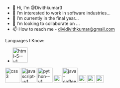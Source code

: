 - 👋 Hi, I’m @Divithkumar3
- 👀 I’m interested to work in software industries...
- 🌱 I’m currently in the final year...
- 💞️ I’m looking to collaborate on ...
- 📫 How to reach me - dividivithkumar@gmail.com

Languages I Know:
- <img width="48" height="48" src="https://img.icons8.com/color/48/html-5--v1.png" alt="html-5--v1"/>
<img width="48" height="48" src="https://img.icons8.com/color/48/css3.png" alt="css3"/>
<img width="48" height="48" src="https://img.icons8.com/color/48/javascript--v1.png" alt="javascript--v1"/>
<img width="48" height="48" src="https://img.icons8.com/color/48/python--v1.png" alt="python--v1"/>
<img width="24" height="24" src="https://img.icons8.com/external-tal-revivo-filled-tal-revivo/24/external-django-a-high-level-python-web-framework-that-encourages-rapid-development-logo-filled-tal-revivo.png" alt="external-django-a-high-level-python-web-framework-that-encourages-rapid-development-logo-filled-tal-revivo"/>
<img width="48" height="48" src="https://img.icons8.com/color/48/java-coffee-cup-logo--v1.png" alt="java-coffee-cup-logo--v1"/>
<img width="24" height="24" src="https://img.icons8.com/external-those-icons-flat-those-icons/24/external-MySQL-programming-and-development-those-icons-flat-those-icons.png" alt="external-MySQL-programming-and-development-those-icons-flat-those-icons"/>
<img width="24" height="24" src="https://img.icons8.com/external-tal-revivo-shadow-tal-revivo/24/external-mongodb-a-cross-platform-document-oriented-database-program-logo-shadow-tal-revivo.png" alt="external-mongodb-a-cross-platform-document-oriented-database-program-logo-shadow-tal-revivo"/>
<img width="24" height="24" src="https://img.icons8.com/external-others-amoghdesign/24/external-react-native-soleicons-fill-vol-1-others-amoghdesign.png" alt="external-react-native-soleicons-fill-vol-1-others-amoghdesign"/>


<!---
Divithkumar3/Divithkumar3 is a ✨ special ✨ repository because its `README.md` (this file) appears on your GitHub profile.
You can click the Preview link to take a look at your changes.
--->

